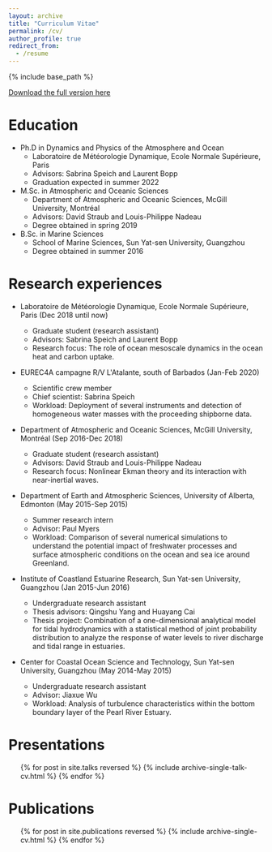 ```yaml
---
layout: archive
title: "Curriculum Vitae"
permalink: /cv/
author_profile: true
redirect_from:
  - /resume
---
```


{% include base_path %}

[Download the full version here](http://yanxu-chen.github.io/files/CV_Yanxu_Chen_Apr2022.pdf)

Education
======
* Ph.D in Dynamics and Physics of the Atmosphere and Ocean
  * Laboratoire de Météorologie Dynamique, Ecole Normale Supérieure, Paris 
  * Advisors: Sabrina Speich and Laurent Bopp
  * Graduation expected in summer 2022
* M.Sc. in Atmospheric and Oceanic Sciences
  * Department of Atmospheric and Oceanic Sciences, McGill University, Montréal
  * Advisors: David Straub and Louis-Philippe Nadeau
  * Degree obtained in spring 2019
* B.Sc. in Marine Sciences
  * School of Marine Sciences, Sun Yat-sen University, Guangzhou
  * Degree obtained in summer 2016

Research experiences
======
* Laboratoire de Météorologie Dynamique, Ecole Normale Supérieure, Paris (Dec 2018 until now)
  * Graduate student (research assistant)
  * Advisors: Sabrina Speich and Laurent Bopp
  * Research focus: The role of ocean mesoscale dynamics in the ocean heat and carbon uptake.

* EUREC4A campagne R/V L'Atalante, south of Barbados (Jan-Feb 2020)
  * Scientific crew member
  * Chief scientist: Sabrina Speich
  * Workload: Deployment of several instruments and detection of homogeneous water masses with the proceeding shipborne data.

* Department of Atmospheric and Oceanic Sciences, McGill University, Montréal (Sep 2016-Dec 2018)
  * Graduate student (research assistant)
  * Advisors: David Straub and Louis-Philippe Nadeau
  * Research focus: Nonlinear Ekman theory and its interaction with near-inertial waves.

* Department of Earth and Atmospheric Sciences, University of Alberta, Edmonton (May 2015-Sep 2015)
  * Summer research intern
  * Advisor: Paul Myers
  * Workload: Comparison of several numerical simulations to understand the potential impact of freshwater processes and surface atmospheric conditions on the ocean and sea ice around Greenland. 
  
* Institute of Coastland Estuarine Research, Sun Yat-sen University, Guangzhou (Jan 2015-Jun 2016)
  * Undergraduate research assistant
  * Thesis advisors: Qingshu Yang and Huayang Cai
  * Thesis project: Combination of a one-dimensional analytical model for tidal hydrodynamics with a statistical method of joint probability distribution to analyze the response of water levels to river discharge and tidal range in estuaries.
  
* Center for Coastal Ocean Science and Technology, Sun Yat-sen University, Guangzhou (May 2014-May 2015)
  * Undergraduate research assistant
  * Advisor: Jiaxue Wu
  * Workload: Analysis of turbulence characteristics within the bottom boundary layer of the Pearl River Estuary. 
     
Presentations
======
  <ul>{% for post in site.talks reversed %}
    {% include archive-single-talk-cv.html %}
  {% endfor %}</ul>
  
Publications
======
  <ul>{% for post in site.publications reversed %}
    {% include archive-single-cv.html %}
  {% endfor %}</ul>
  
